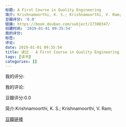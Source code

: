 ```yaml
---
标题: A First Course in Quality Engineering
简介: Krishnamoorthi, K. S.; Krishnamoorthi, V. Ram;
豆瓣评分: '0.0'
链接: https://book.douban.com/subject/17380347/
创建时间: '2019-01-01 09:35:54'
我的评分:
标签:
评论:
date: 2019-01-01 09:35:54
title: 读过 - A First Course in Quality Engineering
tags: [读书]
categories: []
---
```


我的评分:

我的评论:

豆瓣评分:0.0

简介:Krishnamoorthi, K. S.; Krishnamoorthi, V. Ram;

[豆瓣链接](https://book.douban.com/subject/17380347/)

